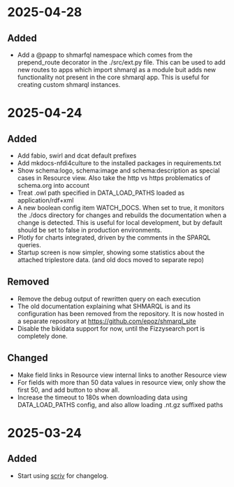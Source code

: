 
# 2025-04-28

## Added

- Add a @papp to shmarfql namespace which comes from the prepend_route decorator in the ./src/ext.py file. This can be used to add new routes to apps which import shmarql as a module buit adds new functionality not present in the core shmarql app. This is useful for creating custom shmarql instances.

# 2025-04-24

## Added

- Add fabio, swirl and dcat default prefixes
- Add mkdocs-nfdi4culture to the installed packages in requirements.txt
- Show schema:logo, schema:image and schema:description as special cases in Resource view. Also take the http vs https problematics of schema.org into account
- Treat .owl path specified in DATA_LOAD_PATHS loaded as application/rdf+xml
- A new boolean config item WATCH_DOCS. When set to true, it monitors the ./docs directory for changes and rebuilds the documentation when a change is detected. This is useful for local development, but by default should be set to false in production environments.
- Plotly for charts integrated, driven by the comments in the SPARQL queries.
- Startup screen is now simpler, showing some statistics about the attached triplestore data. (and old docs moved to separate repo)

## Removed

- Remove the debug output of rewritten query on each execution
- The old documentation explaining what SHMARQL is and its configuration has been removed from the repository. It is now hosted in a separate repository at https://github.com/epoz/shmarql_site
- Disable the bikidata support for now, until the Fizzysearch port is completely done.

## Changed

- Make field links in Resource view internal links to another Resource view
- For fields with more than 50 data values in resource view, only show the first 50, and add button to show all.
- Increase the timeout to 180s when downloading data using DATA_LOAD_PATHS config, and also allow loading .nt.gz suffixed paths

# 2025-03-24

## Added

- Start using [scriv](https://scriv.readthedocs.io/) for changelog.
